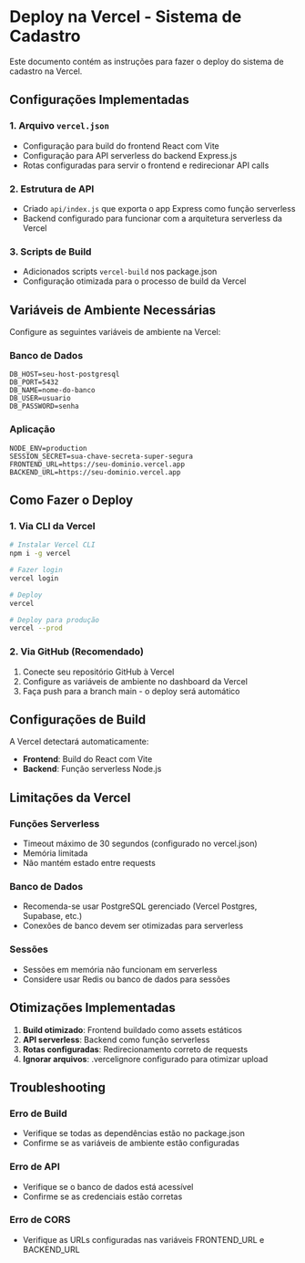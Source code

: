 # Deploy na Vercel - Sistema de Cadastro

Este documento contém as instruções para fazer o deploy do sistema de cadastro na Vercel.

## Configurações Implementadas

### 1. Arquivo `vercel.json`

- Configuração para build do frontend React com Vite
- Configuração para API serverless do backend Express.js
- Rotas configuradas para servir o frontend e redirecionar API calls

### 2. Estrutura de API

- Criado `api/index.js` que exporta o app Express como função serverless
- Backend configurado para funcionar com a arquitetura serverless da Vercel

### 3. Scripts de Build

- Adicionados scripts `vercel-build` nos package.json
- Configuração otimizada para o processo de build da Vercel

## Variáveis de Ambiente Necessárias

Configure as seguintes variáveis de ambiente na Vercel:

### Banco de Dados

```
DB_HOST=seu-host-postgresql
DB_PORT=5432
DB_NAME=nome-do-banco
DB_USER=usuario
DB_PASSWORD=senha
```

### Aplicação

```
NODE_ENV=production
SESSION_SECRET=sua-chave-secreta-super-segura
FRONTEND_URL=https://seu-dominio.vercel.app
BACKEND_URL=https://seu-dominio.vercel.app
```

## Como Fazer o Deploy

### 1. Via CLI da Vercel

```bash
# Instalar Vercel CLI
npm i -g vercel

# Fazer login
vercel login

# Deploy
vercel

# Deploy para produção
vercel --prod
```

### 2. Via GitHub (Recomendado)

1. Conecte seu repositório GitHub à Vercel
2. Configure as variáveis de ambiente no dashboard da Vercel
3. Faça push para a branch main - o deploy será automático

## Configurações de Build

A Vercel detectará automaticamente:

- **Frontend**: Build do React com Vite
- **Backend**: Função serverless Node.js

## Limitações da Vercel

### Funções Serverless

- Timeout máximo de 30 segundos (configurado no vercel.json)
- Memória limitada
- Não mantém estado entre requests

### Banco de Dados

- Recomenda-se usar PostgreSQL gerenciado (Vercel Postgres, Supabase, etc.)
- Conexões de banco devem ser otimizadas para serverless

### Sessões

- Sessões em memória não funcionam em serverless
- Considere usar Redis ou banco de dados para sessões

## Otimizações Implementadas

1. **Build otimizado**: Frontend buildado como assets estáticos
2. **API serverless**: Backend como função serverless
3. **Rotas configuradas**: Redirecionamento correto de requests
4. **Ignorar arquivos**: .vercelignore configurado para otimizar upload

## Troubleshooting

### Erro de Build

- Verifique se todas as dependências estão no package.json
- Confirme se as variáveis de ambiente estão configuradas

### Erro de API

- Verifique se o banco de dados está acessível
- Confirme se as credenciais estão corretas

### Erro de CORS

- Verifique as URLs configuradas nas variáveis FRONTEND_URL e BACKEND_URL
